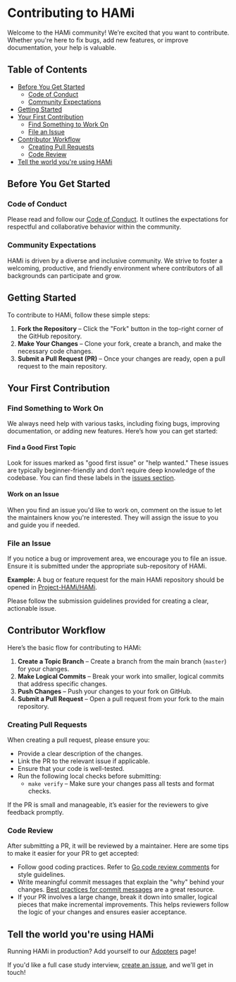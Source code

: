 # Contributing to HAMi

Welcome to the HAMi community! We’re excited that you want to contribute. Whether you're here to fix bugs, add new features, or improve documentation, your help is valuable.

## Table of Contents
- [Before You Get Started](#before-you-get-started)
  - [Code of Conduct](#code-of-conduct)
  - [Community Expectations](#community-expectations)
- [Getting Started](#getting-started)
- [Your First Contribution](#your-first-contribution)
  - [Find Something to Work On](#find-something-to-work-on)
  - [File an Issue](#file-an-issue)
- [Contributor Workflow](#contributor-workflow)
  - [Creating Pull Requests](#creating-pull-requests)
  - [Code Review](#code-review)
- [Tell the world you're using HAMi](#tell-the-world-youre-using-hami)

## Before You Get Started

### Code of Conduct
Please read and follow our [Code of Conduct](CODE-OF-CONDUCT.md). It outlines the expectations for respectful and collaborative behavior within the community.

### Community Expectations
HAMi is driven by a diverse and inclusive community. We strive to foster a welcoming, productive, and friendly environment where contributors of all backgrounds can participate and grow.

## Getting Started

To contribute to HAMi, follow these simple steps:
1. **Fork the Repository** – Click the "Fork" button in the top-right corner of the GitHub repository.
2. **Make Your Changes** – Clone your fork, create a branch, and make the necessary code changes.
3. **Submit a Pull Request (PR)** – Once your changes are ready, open a pull request to the main repository.

## Your First Contribution

### Find Something to Work On
We always need help with various tasks, including fixing bugs, improving documentation, or adding new features. Here’s how you can get started:

#### Find a Good First Topic
Look for issues marked as "good first issue" or "help wanted." These issues are typically beginner-friendly and don’t require deep knowledge of the codebase. You can find these labels in the [issues section](https://github.com/Project-HAMi/HAMi/issues).

#### Work on an Issue
When you find an issue you'd like to work on, comment on the issue to let the maintainers know you're interested. They will assign the issue to you and guide you if needed.

### File an Issue
If you notice a bug or improvement area, we encourage you to file an issue. Ensure it is submitted under the appropriate sub-repository of HAMi. 

**Example:** A bug or feature request for the main HAMi repository should be opened in [Project-HAMi/HAMi](https://github.com/Project-HAMi/HAMi/issues).

Please follow the submission guidelines provided for creating a clear, actionable issue.

## Contributor Workflow

Here’s the basic flow for contributing to HAMi:

1. **Create a Topic Branch** – Create a branch from the main branch (`master`) for your changes.
2. **Make Logical Commits** – Break your work into smaller, logical commits that address specific changes.
3. **Push Changes** – Push your changes to your fork on GitHub.
4. **Submit a Pull Request** – Open a pull request from your fork to the main repository.

### Creating Pull Requests
When creating a pull request, please ensure you:

- Provide a clear description of the changes.
- Link the PR to the relevant issue if applicable.
- Ensure that your code is well-tested.
- Run the following local checks before submitting:
  - `make verify` – Make sure your changes pass all tests and format checks.

If the PR is small and manageable, it’s easier for the reviewers to give feedback promptly.

### Code Review
After submitting a PR, it will be reviewed by a maintainer. Here are some tips to make it easier for your PR to get accepted:

- Follow good coding practices. Refer to [Go code review comments](https://github.com/golang/go/wiki/CodeReviewComments) for style guidelines.
- Write meaningful commit messages that explain the "why" behind your changes. [Best practices for commit messages](https://chris.beams.io/posts/git-commit/) are a great resource.
- If your PR involves a large change, break it down into smaller, logical pieces that make incremental improvements. This helps reviewers follow the logic of your changes and ensures easier acceptance.

## Tell the world you're using HAMi

Running HAMi in production? Add yourself to our [Adopters](./adopters.md) page!

If you'd like a full case study interview, [create an issue](https://github.com/Project-HAMi/HAMi/issues/new), and we'll get in touch!